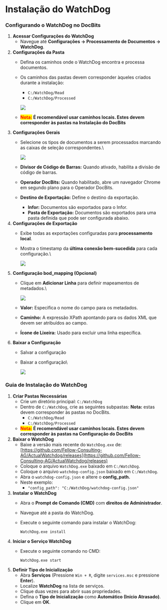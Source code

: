 # Instalação do WatchDog

### Configurando o WatchDog no DocBits

1. **Acessar Configurações do WatchDog**
   * Navegue até **Configurações → Processamento de Documentos → WatchDog**.
2. **Configurações da Pasta**
   * Defina os caminhos onde o WatchDog encontra e processa documentos.
   *   Os caminhos das pastas devem corresponder àqueles criados durante a instalação:

       * `C:/WatchDog/Read`
       * `C:/WatchDog/Processed`

       ![](https://docs.docbits.com/~gitbook/image?url=https%3A%2F%2F578966019-files.gitbook.io%2F%7E%2Ffiles%2Fv0%2Fb%2Fgitbook-x-prod.appspot.com%2Fo%2Fspaces%252FT2n2w4uDCJvv7CJ5zrdk%252Fuploads%252FzG1EFmtSO4AxZjWir401%252Fimage.png%3Falt%3Dmedia%26token%3Dc356e023-8cfb-4f45-b863-b27c5af1d9df\&width=768\&dpr=4\&quality=100\&sign=1b1ae0c4\&sv=2)
   * <mark style="color:red;">**Nota**</mark><mark style="color:red;">**:**</mark>**&#x20;É recomendável usar caminhos locais. Estes devem corresponder às pastas na Instalação do DocBits**
3. **Configurações Gerais**
   *   Selecione os tipos de documentos a serem processados marcando as caixas de seleção correspondentes.\


       ![](https://docs.docbits.com/~gitbook/image?url=https%3A%2F%2F578966019-files.gitbook.io%2F%7E%2Ffiles%2Fv0%2Fb%2Fgitbook-x-prod.appspot.com%2Fo%2Fspaces%252FT2n2w4uDCJvv7CJ5zrdk%252Fuploads%252FZbCt5UHd37PdNZsVItdt%252Fimage.png%3Falt%3Dmedia%26token%3Db3c3f203-0f60-42a0-bd56-ee70c204f5e8\&width=768\&dpr=4\&quality=100\&sign=becd5e31\&sv=2)
   * **Divisor de Código de Barras:** Quando ativado, habilita a divisão de código de barras.
   * **Operador DocBits:** Quando habilitado, abre um navegador Chrome em segundo plano para o Operador DocBits.
   * **Destino de Exportação:** Define o destino da exportação.
     * **Infor:** Documentos são exportados para o Infor.
     * **Pasta de Exportação:** Documentos são exportados para uma pasta definida que pode ser configurada abaixo.
4. **Configurações de Exportação**
   * Exibe todas as exportações configuradas para **processamento local**.
   *   Mostra o timestamp da **última conexão bem-sucedida** para cada configuração.\


       ![](https://docs.docbits.com/~gitbook/image?url=https%3A%2F%2F578966019-files.gitbook.io%2F%7E%2Ffiles%2Fv0%2Fb%2Fgitbook-x-prod.appspot.com%2Fo%2Fspaces%252FT2n2w4uDCJvv7CJ5zrdk%252Fuploads%252FRvK5qn6EggWJxcSYNP5J%252Fimage.png%3Falt%3Dmedia%26token%3D195b9cc6-c5ac-4ee6-90da-b3ee9696ee30\&width=768\&dpr=4\&quality=100\&sign=3bc11ec5\&sv=2)
5. **Configuração bod\_mapping (Opcional)**
   *   Clique em **Adicionar Linha** para definir mapeamentos de metadados.\


       ![](https://docs.docbits.com/~gitbook/image?url=https%3A%2F%2F578966019-files.gitbook.io%2F%7E%2Ffiles%2Fv0%2Fb%2Fgitbook-x-prod.appspot.com%2Fo%2Fspaces%252FT2n2w4uDCJvv7CJ5zrdk%252Fuploads%252FlzUqcr51kq18OrmYAR8X%252Fimage.png%3Falt%3Dmedia%26token%3D3035122b-f1d3-44cc-bfe6-5230943bd77d\&width=768\&dpr=4\&quality=100\&sign=e98d5a1b\&sv=2)
   * **Valor:** Especifica o nome do campo para os metadados.
   * **Caminho:** A expressão XPath apontando para os dados XML que devem ser atribuídos ao campo.
   * **Ícone de Lixeira:** Usado para excluir uma linha específica.
6. **Baixar a Configuração**
   * Salvar a configuração
   *   Baixar a configuração\


       ![](https://docs.docbits.com/~gitbook/image?url=https%3A%2F%2F578966019-files.gitbook.io%2F%7E%2Ffiles%2Fv0%2Fb%2Fgitbook-x-prod.appspot.com%2Fo%2Fspaces%252FT2n2w4uDCJvv7CJ5zrdk%252Fuploads%252FZXiz4KB7QpnaqD9XwX3o%252Fimage.png%3Falt%3Dmedia%26token%3D04c9f8dc-7d79-443f-9ce4-6d4214edc98b\&width=768\&dpr=4\&quality=100\&sign=574a4218\&sv=2)

### Guia de Instalação do WatchDog

1. **Criar Pastas Necessárias**
   * Crie um diretório principal: `C:/WatchDog`
   * Dentro de `C:/WatchDog`, crie as seguintes subpastas: **Nota:** estas devem corresponder às pastas no DocBits.
     * `C:/WatchDog/Read`
     * `C:/WatchDog/Processed`
   * <mark style="color:red;">**Nota:**</mark>**&#x20;É recomendável usar caminhos locais. Estes devem corresponder às pastas na Configuração do DocBits**
2. **Baixar o WatchDog**
   * Baixe a versão mais recente do `WatchDog.exe` de:[https://github.com/Fellow-Consulting-AG/ActualWatchdog/releases](https://github.com/Fellow-Consulting-AG/ActualWatchdog/releases)
   * Coloque o arquivo `WatchDog.exe` baixado em `C:/WatchDog`.
   * Coloque o arquivo `watchdog-config.json` baixado em `C:/WatchDog`.
   * Abra o `watchdog-config.json` e altere o **config\_path.**
   * Neste exemplo:
     * `"config_path": "C:/WatchDog/watchdog-config.json"`
3. **Instalar o WatchDog**
   * Abra o **Prompt de Comando (CMD)** com **direitos de Administrador**.
   * Navegue até a pasta do WatchDog.
   *   Execute o seguinte comando para instalar o WatchDog:

       `WatchDog.exe install`
4. **Iniciar o Serviço WatchDog**
   *   Execute o seguinte comando no CMD:

       `WatchDog.exe start`
5. **Definir Tipo de Inicialização**
   * Abra **Serviços** (Pressione `Win + R`, digite `services.msc` e pressione **Enter**).
   * Localize **WatchDog** na lista de serviços.
   * Clique duas vezes para abrir suas propriedades.
   * Defina o **Tipo de Inicialização** como **Automático (Início Atrasado)**.
   * Clique em **OK**.
